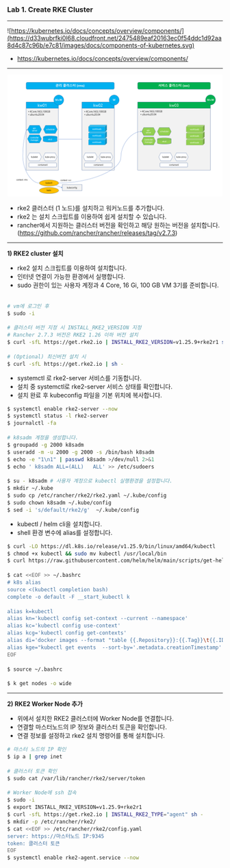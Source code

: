 ### Lab 1. Create RKE Cluster

---

![https://kubernetes.io/docs/concepts/overview/components/](https://d33wubrfki0l68.cloudfront.net/2475489eaf20163ec0f54ddc1d92aa8d4c87c96b/e7c81/images/docs/components-of-kubernetes.svg)
- https://kubernetes.io/docs/concepts/overview/components/
---
![cluster-config](./cluster-config.png)

- rke2 클러스터 (1 노드)를 설치하고 워커노드를 추가합니다.
- rke2 는 설치 스크립트를 이용하여 쉽게 설치할 수 있습니다.
- rancher에서 지원하는 클러스터 버전을 확인하고 해당 원하는 버전을 설치합니다. 
  (https://github.com/rancher/rancher/releases/tag/v2.7.3)

---

**1) RKE2 cluster 설치**

- rke2 설치 스크립트를 이용하여 설치합니다.
- 인터넷 연결이 가능한 환경에서 실행합니다.
- sudo 권한이 있는 사용자 계정과 4 Core, 16 Gi, 100 GB VM 3기를 준비합니다.

```bash

# vm에 로그인 후
$ sudo -i

# 클러스터 버전 지정 시 INSTALL_RKE2_VERSION 지정
# Rancher 2.7.3 버전은 RKE2 1.26 이하 버전 설치
$ curl -sfL https://get.rke2.io | INSTALL_RKE2_VERSION=v1.25.9+rke2r1 sh -

# (Optional) 최신버전 설치 시
$ curl -sfL https://get.rke2.io | sh -
```

- systemctl 로 rke2-server 서비스를 기동합니다.
- 설치 중 systemctl로 rke2-server 서비스 상태를 확인합니다.
- 설치 완료 후 kubeconfig 파일을 기본 위치에 복사합니다.


```bash
$ systemctl enable rke2-server --now
$ systemctl status -l rke2-server
$ journalctl -fa

# k8sadm 계정을 생성합니다.
$ groupadd -g 2000 k8sadm
$ useradd -m -u 2000 -g 2000 -s /bin/bash k8sadm
$ echo -e "1\n1" | passwd k8sadm >/dev/null 2>&1
$ echo ' k8sadm ALL=(ALL)   ALL' >> /etc/sudoers

$ su - k8sadm # 사용자 계정으로 kubectl 실행환경을 설정합니다.
$ mkdir ~/.kube
$ sudo cp /etc/rancher/rke2/rke2.yaml ~/.kube/config
$ sudo chown k8sadm ~/.kube/config
$ sed -i 's/default/rke2/g'  ~/.kube/config
```

- kubectl / helm cli을 설치합니다.
- shell 환경 변수에 alias를 설정합니다.

```bash
$ curl -LO https://dl.k8s.io/release/v1.25.9/bin/linux/amd64/kubectl
$ chmod +x kubectl && sudo mv kubectl /usr/local/bin
$ curl https://raw.githubusercontent.com/helm/helm/main/scripts/get-helm-3 | bash

$ cat <<EOF >> ~/.bashrc
# k8s alias
source <(kubectl completion bash)
complete -o default -F __start_kubectl k

alias k=kubectl
alias kn='kubectl config set-context --current --namespace'
alias kc='kubectl config use-context'
alias kcg='kubectl config get-contexts'
alias di='docker images --format "table {{.Repository}}:{{.Tag}}\t{{.ID}}\t{{.Size}}\t{{.CreatedSince}}"'
alias kge="kubectl get events  --sort-by='.metadata.creationTimestamp'  -o 'go-template={{range .items}}{{.involvedObject.name}}{{\"\t\"}}{{.involvedObject.kind}}{{\"\t\"}}{{.message}}{{\"\t\"}}{{.reason}}{{\"\t\"}}{{.type}}{{\"\t\"}}{{.firstTimestamp}}{{\"\n\"}}{{end}}'"
EOF

$ source ~/.bashrc

$ k get nodes -o wide
```

---

**2) RKE2 Worker Node 추가**

- 위에서 설치한 RKE2 클러스터에 Worker Node를 연결합니다.
- 연결할 마스터노드의 IP 정보와 클러스터 토큰을 확인합니다.
- 연결 정보를 설정하고 rke2 설치 명령어를 통해 설치합니다.

```bash
# 마스터 노드의 IP 확인
$ ip a | grep inet

# 클러스터 토큰 확인
$ sudo cat /var/lib/rancher/rke2/server/token

# Worker Node에 ssh 접속
$ sudo -i
$ export INSTALL_RKE2_VERSION=v1.25.9+rke2r1
$ curl -sfL https://get.rke2.io | INSTALL_RKE2_TYPE="agent" sh -
$ mkdir -p /etc/rancher/rke2/
$ cat <<EOF >> /etc/rancher/rke2/config.yaml
server: https://마스터노드 IP:9345
token: 클러스터 토큰
EOF
$ systemctl enable rke2-agent.service --now
